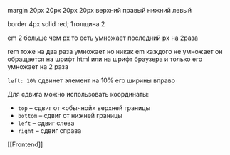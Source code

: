 margin 20px 20px 20px 20px
верхний правый нижний левый

border 4px solid red;
1толщина 2

em 2 больше чем px то есть умножает последний px на 2раза

rem тоже на два раза умножает но никак em каждого не умножает он обращается на шрифт html или на шрифт браузера и только его умножает на 2 раза

`left: 10%` сдвинет элемент на 10% его ширины вправо

Для сдвига можно использовать координаты:

-   `top` – сдвиг от «обычной» верхней границы
-   `bottom` – сдвиг от нижней границы
-   `left` – сдвиг слева
-   `right` – сдвиг справа


[[Frontend]]
